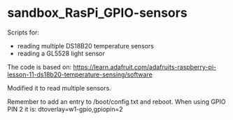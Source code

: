 # sandbox_RasPi_GPIO-sensors
Scripts for:
- reading multiple DS18B20 temperature sensors
- reading a GL5528 light sensor

The code is based on:
https://learn.adafruit.com/adafruits-raspberry-pi-lesson-11-ds18b20-temperature-sensing/software

Modified it to read multiple sensors.

Remember to add an entry to /boot/config.txt and reboot. When using GPIO PIN 2 it is:
dtoverlay=w1-gpio,gpiopin=2
